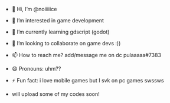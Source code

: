 - 👋 Hi, I’m @noiiiiice
- 👀 I’m interested in game development
- 🌱 I’m currently learning gdscript (godot) 
- 💞️ I’m looking to collaborate on game devs :))
- 📫 How to reach me? add/message me on dc pulaaaaa#7383
- 😄 Pronouns: uhm?? 
- ⚡ Fun fact: i love mobile games but I svk on pc games swssws

- will upload some of my codes soon!

<!---
noiiiiice/noiiiiice is a ✨ special ✨ repository because its `README.md` (this file) appears on your GitHub profile.
You can click the Preview link to take a look at your changes.
--->
